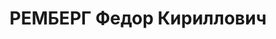 ---
title: РЕМБЕРГ Федор Кириллович
description: "1888 року народження, с. Степанівка Драбівського району Полтавської\
  \ області, українець, освіта початкова, безпартійний. Майстер цеху рельсових кріплень\
  \ заводу ім. Кірова. Проживав: м. Макіївка Донецької області, Радколонія, буд. №\
  \ 173. \n  Заарештований 12 липня 1937 року. Виїзною сесією військової колегії Верховного\
  \ Суду у м. Сталіно (м. Донецьк) 2 грудня 1937 року засуджений до розстрілу. Даних\
  \ про виконання вироку немає. \n  Реабілітований у 1989 році."
---